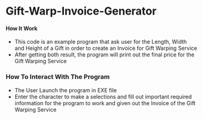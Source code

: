 # Gift-Warp-Invoice-Generator

#### How It Work
- This code is an example program that ask user for the Length, Width and Height of a Gift in order to create an Invoice for Gift Warping Service
- After getting both result, the program will print out the final price for the Gift Warping Service


### How To Interact With The Program
- The User Launch the program in EXE file
- Enter the character to make a selections and fill out important required information for the program to work and given out the Invoice of the Gift Warping Service
